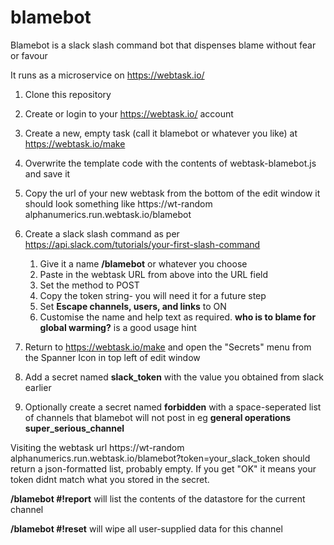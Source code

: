 # blamebot
Blamebot is a slack slash command bot that dispenses blame without fear or favour

It runs as a microservice on https://webtask.io/ 


1. Clone this repository
1. Create or login to your https://webtask.io/ account
1. Create a new, empty task (call it blamebot or whatever you like) at https://webtask.io/make
1. Overwrite the template code with the contents of webtask-blamebot.js and save it
1. Copy the url of your new webtask from the bottom of the edit window it should look something like https://wt-random alphanumerics.run.webtask.io/blamebot
1. Create a slack slash command as per https://api.slack.com/tutorials/your-first-slash-command
    1. Give it a name **/blamebot** or whatever you choose
    1. Paste in the webtask URL from above into the URL field
    1. Set the method to POST
    1. Copy the token string- you will need it for a future step
    1. Set **Escape channels, users, and links** to ON
    1. Customise the name and help text as required.  **who is to blame for global warming?** is a good usage hint
  
1. Return to https://webtask.io/make and open the "Secrets" menu from the Spanner Icon in top left of edit window
  1. Add a secret named **slack_token** with the value you obtained from slack earlier
  1. Optionally create a secret named **forbidden** with a space-seperated list of channels that blamebot will not post in eg **general operations super_serious_channel**
  
Visiting the webtask url  https://wt-random alphanumerics.run.webtask.io/blamebot?token=your_slack_token should return a json-formatted list, probably empty. If you get "OK" it means your token didnt match what you stored in the secret.
  
**/blamebot #!report**  will list the contents of the datastore for the current channel

**/blamebot #!reset**  will wipe all user-supplied data for this channel



